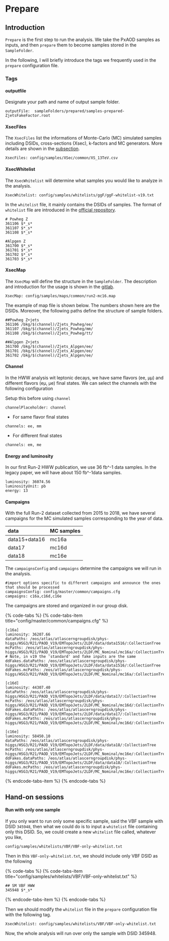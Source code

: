 # Prepare

## Introduction

`Prepare` is the first step to run the analysis. We take the PxAOD samples as inputs, and then `prepare` them to become samples stored in the `SampleFolder`.

In the following, I will briefly introduce the tags we frequently used in the `prepare` configuration file. 

### Tags

#### outputfile

Designate your path and name of output sample folder.

```text
outputFile:  sampleFolders/prepared/samples-prepared-ZjetsFakeFactor.root
```

#### XsecFiles

The `XsecFiles` list the informations of Monte-Carlo \(MC\) simulated samples including DSIDs, cross-sections \(Xsec\), k-factors and MC generators. More details are shown in the [subsection](xsec-files.md). 

```text
XsecFiles: config/samples/XSec/common/XS_13TeV.csv
```

#### XsecWhitelist

The `XsecWhitelist` will determine what samples you would like to analyze in the analysis. 

```text
XsecWhitelist: config/samples/whitelists/ggF/ggF-whitelist-v19.txt
```

In the `whitelist` file, it mainly contains the DSIDs of samples. The format of `whitelist` file are introduced in the [official repository](https://gitlab.cern.ch/atlas-physics/higgs/hww/HWWAnalysisCode/blob/master/share/config/samples/whitelists/common/README.md). 

```text
# Powheg Z
361106 $*_s*
361107 $*_s*
361108 $*_s*

#Alpgen Z
361700 $*_s*
361701 $*_s*
361702 $*_s*
361703 $*_s*
```

#### XsecMap

The `XsecMap` will define the structure in the `SampleFolder`. The description and introduction for the usage is shown in the [gitlab](https://gitlab.cern.ch/atlas-physics/higgs/hww/HWWAnalysisCode/tree/master/share/config/samples/maps/common). 

```text
XsecMap: config/samples/maps/common/run2-mc16.map
```

The example of map file is shown below. The numbers shown here are the DSIDs. Moreover, the following paths define the structure of sample folders.

```text
##Powheg Z+jets
361106 /bkg/$(channel)/Zjets_Powheg/ee/
361107 /bkg/$(channel)/Zjets_Powheg/mm/
361108 /bkg/$(channel)/Zjets_Powheg/tt/

##Alpgen Z+jets
361700 /bkg/$(channel)/Zjets_Alpgen/ee/
361701 /bkg/$(channel)/Zjets_Alpgen/ee/
361702 /bkg/$(channel)/Zjets_Alpgen/ee/
```

#### Channel

In the HWW analysis wit leptonic decays, we have same flavors \(ee, μμ\) and different flavors \(eμ, μe\) final states. We can select the channels with the following configuration

Setup this before using `channel` 

```text
channelPlaceholder: channel
```

* For same flavor final states

```text
channels: ee, mm
```

* For different final states

```text
channels: em, me
```

#### Energy and luminosity

In our first Run-2 HWW publication, we use 36 fb^-1 data samples. In the legacy paper, we will have about 150 fb^-1data samples.

```text
luminosity: 36074.56
luminosityUnit: pb
energy: 13
```

#### Campaigns

With the full Run-2 dataset collected from 2015 to 2018, we have several campaigns for the MC simulated samples corresponding to the year of data. 

| data | MC samples |
| :--- | :--- |
| data15+data16  | mc16a |
| data17 | mc16d |
| data18 | mc16e |

The `campaignsConfig` and `campaigns` determine the campaigns we will run in the analysis.

```text
#import options specific to different campaigns and announce the ones that should be processed
campaignsConfig: config/master/common/campaigns.cfg
campaigns: c16a,c16d,c16e
```

The campaigns are stored and organized in our group disk.

{% code-tabs %}
{% code-tabs-item title="config/master/common/campaigns.cfg" %}
```text
[c16a]
luminosity: 36207.66
dataPaths: /eos/atlas/atlascerngroupdisk/phys-higgs/HSG3/R21/PAOD_V19/EMTopoJets/2LDF/data/data1516/:CollectionTree
mcPaths: /eos/atlas/atlascerngroupdisk/phys-higgs/HSG3/R21/PAOD_V19/EMTopoJets/2LDF/MC_Nominal/mc16a/:CollectionTree
# Note, in v19 the 'standard' and fake inputs are the same
ddFakes.dataPaths: /eos/atlas/atlascerngroupdisk/phys-higgs/HSG3/R21/PAOD_V19/EMTopoJets/2LDF/data/data1516/:CollectionTree
ddFakes.mcPaths: /eos/atlas/atlascerngroupdisk/phys-higgs/HSG3/R21/PAOD_V19/EMTopoJets/2LDF/MC_Nominal/mc16a/:CollectionTree

[c16d]
luminosity: 44307.40
dataPaths: /eos/atlas/atlascerngroupdisk/phys-higgs/HSG3/R21/PAOD_V19/EMTopoJets/2LDF/data/data17/:CollectionTree
mcPaths: /eos/atlas/atlascerngroupdisk/phys-higgs/HSG3/R21/PAOD_V19/EMTopoJets/2LDF/MC_Nominal/mc16d/:CollectionTree
ddFakes.dataPaths: /eos/atlas/atlascerngroupdisk/phys-higgs/HSG3/R21/PAOD_V19/EMTopoJets/2LDF/data/data17/:CollectionTree
ddFakes.mcPaths: /eos/atlas/atlascerngroupdisk/phys-higgs/HSG3/R21/PAOD_V19/EMTopoJets/2LDF/MC_Nominal/mc16d/:CollectionTree

[c16e]
luminosity: 58450.10 
dataPaths: /eos/atlas/atlascerngroupdisk/phys-higgs/HSG3/R21/PAOD_V19/EMTopoJets/2LDF/data/data18/:CollectionTree
mcPaths: /eos/atlas/atlascerngroupdisk/phys-higgs/HSG3/R21/PAOD_V19/EMTopoJets/2LDF/MC_Nominal/mc16e/:CollectionTree
ddFakes.dataPaths: /eos/atlas/atlascerngroupdisk/phys-higgs/HSG3/R21/PAOD_V19/EMTopoJets/2LDF/data/data18/:CollectionTree
ddFakes.mcPaths: /eos/atlas/atlascerngroupdisk/phys-higgs/HSG3/R21/PAOD_V19/EMTopoJets/2LDF/MC_Nominal/mc16e/:CollectionTree
```
{% endcode-tabs-item %}
{% endcode-tabs %}

## Hand-on sessions

#### Run with only one sample

If you only want to run only some specific sample, said the VBF sample with DSID `345948`, then what we could do is to input a `whitelist` file containing only this DSID. So, we could create a new `whitelist` file called, whatever you like, 

```text
config/samples/whitelists/VBF/VBF-only-whitelist.txt
```

Then in this `VBF-only-whitelist.txt`, we should include only VBF DSID as the following

{% code-tabs %}
{% code-tabs-item title="config/samples/whitelists/VBF/VBF-only-whitelist.txt" %}
```text
## SM VBF HWW
345948 $*_s*
```
{% endcode-tabs-item %}
{% endcode-tabs %}

Then we should modify the `whitelist` file in the `prepare` configuration file with the following tag.

```text
XsecWhitelist: config/samples/whitelists/VBF/VBF-only-whitelist.txt
```

Now, the whole analysis will run over only the sample with DSID 345948.

